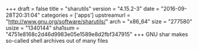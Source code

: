 +++
draft = false
title = "sharutils"
version = "4.15.2-3"
date = "2016-09-28T20:31:04"
categories = ['apps']
upstreamurl = "http://www.gnu.org/software/sharutils/"
arch = "x86_64"
size = "277580"
usize = "1340144"
sha1sum = "4751e8168c2d46d9983e05e1589e8d2fbf347915"
+++
GNU shar makes so-called shell archives out of many files
